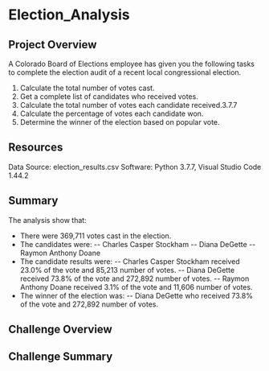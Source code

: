 # Election_Analysis
## Project Overview
A Colorado Board of Elections employee has given you the following tasks to complete the election audit of a recent local congressional election.

1. Calculate the total number of votes cast.
2. Get a complete list of candidates who received votes.
3. Calculate the total number of votes each candidate received.3.7.7
4. Calculate the percentage of votes each candidate won.
5. Determine the winner of the election based on popular vote.

## Resources
Data Source: election_results.csv
Software: Python 3.7.7, Visual Studio Code 1.44.2

## Summary
The analysis show that:
- There were 369,711 votes cast in the election.
- The candidates were:
-- Charles Casper Stockham
-- Diana DeGette
-- Raymon Anthony Doane
- The candidate results were:
-- Charles Casper Stockham received 23.0% of the vote and 85,213 number of votes. 
-- Diana DeGette received 73.8% of the vote and 272,892 number of votes.
-- Raymon Anthony Doane received 3.1% of the vote and 11,606 number of votes.
- The winner of the election was:
-- Diana DeGette who received 73.8% of the vote and 272,892 number of votes.

## Challenge Overview

## Challenge Summary
